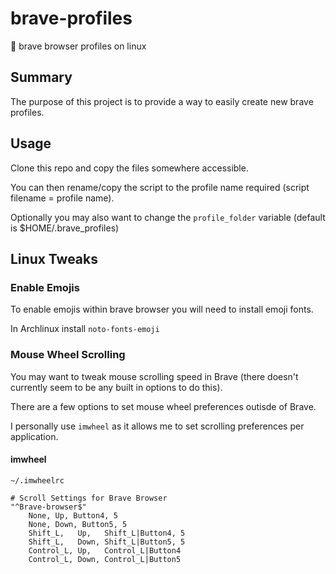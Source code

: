 # brave-profiles

🦁 brave browser profiles on linux

## Summary

The purpose of this project is to provide a way to easily create new brave profiles.

## Usage

Clone this repo and copy the files somewhere accessible.

You can then rename/copy the script to the profile name required (script filename = profile name).

Optionally you may also want to change the `profile_folder` variable (default is $HOME/.brave_profiles)

## Linux Tweaks

### Enable Emojis

To enable emojis within brave browser you will need to install emoji fonts.

In Archlinux install `noto-fonts-emoji`

### Mouse Wheel Scrolling

You may want to tweak mouse scrolling speed in Brave (there doesn't currently seem to be any built in options to do this).

There are a few options to set mouse wheel preferences outisde of Brave.

I personally use `imwheel` as it allows me to set scrolling preferences per application.

#### imwheel

`~/.imwheelrc`

```
# Scroll Settings for Brave Browser
"^Brave-browser$"
    None, Up, Button4, 5
    None, Down, Button5, 5
    Shift_L,   Up,   Shift_L|Button4, 5
    Shift_L,   Down, Shift_L|Button5, 5
    Control_L, Up,   Control_L|Button4
    Control_L, Down, Control_L|Button5
```

